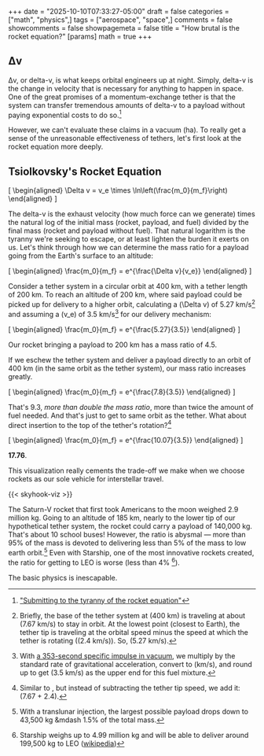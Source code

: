 +++
date = "2025-10-10T07:33:27-05:00"
draft = false
categories = ["math", "physics",]
tags = ["aerospace", "space",]
comments = false
showcomments = false
showpagemeta = false
title = "How brutal is the rocket equation?"
[params]
  math = true
+++

## Δv

Δv, or delta-v, is what keeps orbital engineers up at night. Simply, delta-v is the change in velocity that is necessary for anything to happen in space. One of the great promises of a momentum-exchange tether is that the system can transfer tremendous amounts of delta-v to a payload without paying exponential costs to do so.[^1]

However, we can't evaluate these claims in a vacuum (ha). To really get a sense of the unreasonable effectiveness of tethers, let's first look at the rocket equation more deeply.

## Tsiolkovsky's Rocket Equation

\[
\begin{aligned}
\Delta v = v_e \times \ln\left(\frac{m_0}{m_f}\right)
\end{aligned}
\]

The delta-v is the exhaust velocity (how much force can we generate) times the natural log of the initial mass (rocket, payload, and fuel) divided by the final mass (rocket and payload without fuel). That natural logarithm is the tyranny we're seeking to escape, or at least lighten the burden it exerts on us. Let's think through how we can determine the mass ratio for a payload going from the Earth's surface to an altitude:

\[
\begin{aligned}
\frac{m_0}{m_f} = e^{\frac{\Delta v}{v_e}}
\end{aligned}
\]

Consider a tether system in a circular orbit at 400 km, with a tether length of 200 km. To reach an altitude of 200 km, where said payload could be picked up for delivery to a higher orbit, calculating a \(\Delta v\) of 5.27 km/s[^2] and assuming a \(v_e\) of 3.5 km/s[^3] for our delivery mechanism:


\[
\begin{aligned}
\frac{m_0}{m_f} = e^{\frac{5.27}{3.5}}
\end{aligned}
\]

Our rocket bringing a payload to 200 km has a mass ratio of 4.5.

If we eschew the tether system and deliver a payload directly to an orbit of 400 km (in the same orbit as the tether system), our mass ratio increases greatly.

\[
\begin{aligned}
\frac{m_0}{m_f} = e^{\frac{7.8}{3.5}}
\end{aligned}
\]

That's 9.3, _more than double the mass ratio_, more than twice the amount of fuel needed. And that's just to get to same orbit as the tether. What about direct insertion to the top of the tether's rotation?[^4]

\[
\begin{aligned}
\frac{m_0}{m_f} = e^{\frac{10.07}{3.5}}
\end{aligned}
\]

**17.76**.

This visualization really cements the trade-off we make when we choose rockets as our sole vehicle for interstellar travel.

{{< skyhook-viz >}}

The Saturn-V rocket that first took Americans to the moon weighed 2.9 million kg. Going to an altitude of 185 km, nearly to the lower tip of our hypothetical tether system, the rocket could carry a payload of 140,000 kg. That's about 10 school buses! However, the ratio is abysmal &mdash; more than 95% of the mass is devoted to delivering less than 5% of the mass to low earth orbit.[^5] Even with Starship, one of the most innovative rockets created, the ratio for getting to LEO is worse (less than 4% [^6]).

The basic physics is inescapable.

[^1]: ["Submitting to the tyranny of the rocket equation"](https://chrisbodhi.substack.com/p/submitting-to-the-tyranny-of-the)

[^2]: Briefly, the base of the tether system at \(400 km\) is traveling at about \(7.67 km/s\) to stay in orbit. At the lowest point (closest to Earth), the tether tip is traveling at the orbital speed minus the speed at which the tether is rotating (\(2.4 km/s\)). So, \(5.27 km/s\).

[^3]: With [a 353-second specific impulse in vacuum](https://web.archive.org/web/20220322143903/https://www.astronautix.com/l/loxkerosene.html), we multiply by the standard rate of gravitational acceleration, convert to \(km/s\), and round up to get \(3.5 km/s\) as the upper end for this fuel mixture.

[^4]: Similar to [^2], but instead of subtracting the tether tip speed, we add it: \(7.67 + 2.4\).

[^5]: With a translunar injection, the largest possible payload drops down to 43,500 kg &mdash 1.5% of the total mass.

[^6]: Starship weighs up to 4.99 million kg and will be able to deliver around 199,500 kg to LEO ([wikipedia](https://en.wikipedia.org/wiki/SpaceX_Starship))
